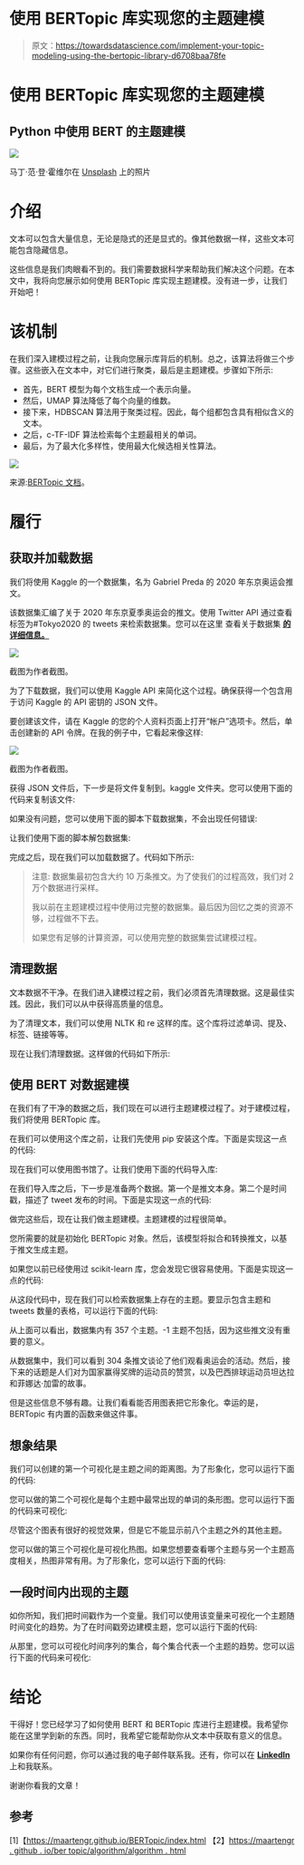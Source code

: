 # 使用 BERTopic 库实现您的主题建模

> 原文：<https://towardsdatascience.com/implement-your-topic-modeling-using-the-bertopic-library-d6708baa78fe>

# 使用 BERTopic 库实现您的主题建模

## Python 中使用 BERT 的主题建模

![](img/78932605ad17b9d94f0d2bae8549d620.png)

马丁·范·登·霍维尔在 [Unsplash](https://unsplash.com/s/photos/documents?utm_source=unsplash&utm_medium=referral&utm_content=creditCopyText) 上的照片

# 介绍

文本可以包含大量信息，无论是隐式的还是显式的。像其他数据一样，这些文本可能包含隐藏信息。

这些信息是我们肉眼看不到的。我们需要数据科学来帮助我们解决这个问题。在本文中，我将向您展示如何使用 BERTopic 库实现主题建模。没有进一步，让我们开始吧！

# 该机制

在我们深入建模过程之前，让我向您展示库背后的机制。总之，该算法将做三个步骤。这些嵌入在文本中，对它们进行聚类，最后是主题建模。步骤如下所示:

*   首先，BERT 模型为每个文档生成一个表示向量。
*   然后，UMAP 算法降低了每个向量的维数。
*   接下来，HDBSCAN 算法用于聚类过程。因此，每个组都包含具有相似含义的文本。
*   之后，c-TF-IDF 算法检索每个主题最相关的单词。
*   最后，为了最大化多样性，使用最大化候选相关性算法。

![](img/e163ae3044363ac011e99435341df2ee.png)

来源:[BERTopic 文档](https://maartengr.github.io/BERTopic/algorithm/algorithm.html)。

# 履行

## 获取并加载数据

我们将使用 Kaggle 的一个数据集，名为 Gabriel Preda 的 2020 年东京奥运会推文。

该数据集汇编了关于 2020 年东京夏季奥运会的推文。使用 Twitter API 通过查看标签为#Tokyo2020 的 tweets 来检索数据集。您可以在这里 查看关于数据集 [**的详细信息。**](https://www.kaggle.com/gpreda/tokyo-olympics-2020-tweets)

![](img/f52600c82e43387dcb7ba33a2ec23e3e.png)

截图为作者截图。

为了下载数据，我们可以使用 Kaggle API 来简化这个过程。确保获得一个包含用于访问 Kaggle 的 API 密钥的 JSON 文件。

要创建该文件，请在 Kaggle 的您的个人资料页面上打开“帐户”选项卡。然后，单击创建新的 API 令牌。在我的例子中，它看起来像这样:

![](img/b7a2150e082a906ad27e94492606517a.png)

截图为作者截图。

获得 JSON 文件后，下一步是将文件复制到。kaggle 文件夹。您可以使用下面的代码来复制该文件:

如果没有问题，您可以使用下面的脚本下载数据集，不会出现任何错误:

让我们使用下面的脚本解包数据集:

完成之后，现在我们可以加载数据了。代码如下所示:

> 注意:
> 数据集最初包含大约 10 万条推文。为了使我们的过程高效，我们对 2 万个数据进行采样。
> 
> 我以前在主题建模过程中使用过完整的数据集。最后因为回忆之类的资源不够，过程做不下去。
> 
> 如果您有足够的计算资源，可以使用完整的数据集尝试建模过程。

## 清理数据

文本数据不干净。在我们进入建模过程之前，我们必须首先清理数据。这是最佳实践。因此，我们可以从中获得高质量的信息。

为了清理文本，我们可以使用 NLTK 和 re 这样的库。这个库将过滤单词、提及、标签、链接等等。

现在让我们清理数据。这样做的代码如下所示:

## 使用 BERT 对数据建模

在我们有了干净的数据之后，我们现在可以进行主题建模过程了。对于建模过程，我们将使用 BERTopic 库。

在我们可以使用这个库之前，让我们先使用 pip 安装这个库。下面是实现这一点的代码:

现在我们可以使用图书馆了。让我们使用下面的代码导入库:

在我们导入库之后，下一步是准备两个数据。第一个是推文本身。第二个是时间戳，描述了 tweet 发布的时间。下面是实现这一点的代码:

做完这些后，现在让我们做主题建模。主题建模的过程很简单。

您所需要的就是初始化 BERTopic 对象。然后，该模型将拟合和转换推文，以基于推文生成主题。

如果您以前已经使用过 scikit-learn 库，您会发现它很容易使用。下面是实现这一点的代码:

从这段代码中，现在我们可以检索数据集上存在的主题。要显示包含主题和 tweets 数量的表格，可以运行下面的代码:

从上面可以看出，数据集内有 357 个主题。-1 主题不包括，因为这些推文没有重要的意义。

从数据集中，我们可以看到 304 条推文谈论了他们观看奥运会的活动。然后，接下来的话题是人们对为国家赢得奖牌的运动员的赞赏，以及巴西排球运动员坦达拉和菲娜达·加雷的故事。

但是这些信息不够有趣。让我们看看能否用图表把它形象化。幸运的是，BERTopic 有内置的函数来做这件事。

## 想象结果

我们可以创建的第一个可视化是主题之间的距离图。为了形象化，您可以运行下面的代码:

您可以做的第二个可视化是每个主题中最常出现的单词的条形图。您可以运行下面的代码来可视化:

尽管这个图表有很好的视觉效果，但是它不能显示前八个主题之外的其他主题。

您可以做的第三个可视化是可视化热图。如果您想要查看哪个主题与另一个主题高度相关，热图非常有用。为了形象化，您可以运行下面的代码:

## 一段时间内出现的主题

如你所知，我们把时间戳作为一个变量。我们可以使用该变量来可视化一个主题随时间变化的趋势。为了在时间戳旁边建模主题，您可以运行下面的代码:

从那里，您可以可视化时间序列的集合，每个集合代表一个主题的趋势。您可以运行下面的代码来可视化:

# 结论

干得好！您已经学习了如何使用 BERT 和 BERTopic 库进行主题建模。我希望你能在这里学到新的东西。同时，我希望它能帮助你从文本中获取有意义的信息。

如果你有任何问题，你可以通过我的电子邮件联系我。还有，你可以在 [**LinkedIn**](https://www.linkedin.com/in/alghaniirfan/) 上和我联系。

谢谢你看我的文章！

## 参考

[1]【https://maartengr.github.io/BERTopic/index.html
【2】[https://maartengr . github . io/ber topic/algorithm/algorithm . html](https://maartengr.github.io/BERTopic/algorithm/algorithm.html)